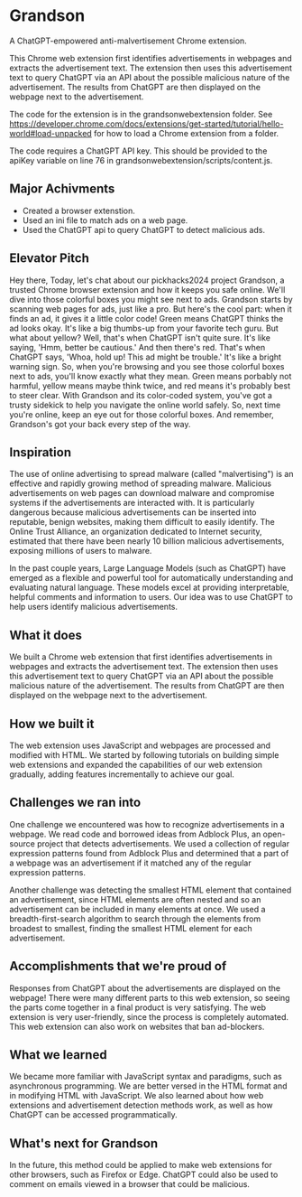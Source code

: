 # Grandson
A ChatGPT-empowered anti-malvertisement Chrome extension.

This Chrome web extension first identifies advertisements in webpages and extracts the advertisement text. The extension then uses this advertisement text to query ChatGPT via an API about the possible malicious nature of the advertisement. The results from ChatGPT are then displayed on the webpage next to the advertisement.

The code for the extension is in the grandsonwebextension folder. See https://developer.chrome.com/docs/extensions/get-started/tutorial/hello-world#load-unpacked for how to load a Chrome extension from a folder.

The code requires a ChatGPT API key. This should be provided to the apiKey variable on line 76 in grandsonwebextension/scripts/content.js.

## Major Achivments
- Created a browser extenstion.
- Used an ini file to match ads on a web page.
- Used the ChatGPT api to query ChatGPT to detect malicious ads.

## Elevator Pitch
Hey there, Today, let's chat about our pickhacks2024 project Grandson, a trusted Chrome browser extension and how it keeps you safe online. We'll dive into those colorful boxes you might see next to ads.
Grandson starts by scanning web pages for ads, just like a pro. But here's the cool part: when it finds an ad, it gives it a little color code!
Green means ChatGPT thinks the ad looks okay. It's like a big thumbs-up from your favorite tech guru.
But what about yellow? Well, that's when ChatGPT isn't quite sure. It's like saying, 'Hmm, better be cautious.'
And then there's red. That's when ChatGPT says, 'Whoa, hold up! This ad might be trouble.' It's like a bright warning sign.
So, when you're browsing and you see those colorful boxes next to ads, you'll know exactly what they mean.
Green means porbably not harmful, yellow means maybe think twice, and red means it's probably best to steer clear.
With Grandson and its color-coded system, you've got a trusty sidekick to help you navigate the online world safely.
So, next time you're online, keep an eye out for those colorful boxes. And remember, Grandson's got your back every step of the way.

## Inspiration
The use of online advertising to spread malware (called "malvertising") is an effective and rapidly growing method of spreading malware. Malicious advertisements on web pages can download malware and compromise systems if the advertisements are interacted with. It is particularly dangerous because malicious advertisements can be inserted into reputable, benign websites, making them difficult to easily identify. The Online Trust Alliance, an organization dedicated to Internet security, estimated that there have been nearly 10 billion malicious advertisements, exposing millions of users to malware.

In the past couple years, Large Language Models (such as ChatGPT) have emerged as a flexible and powerful tool for automatically understanding and evaluating natural language. These models excel at providing interpretable, helpful comments and information to users. Our idea was to use ChatGPT to help users identify malicious advertisements.

## What it does
We built a Chrome web extension that first identifies advertisements in webpages and extracts the advertisement text. The extension then uses this advertisement text to query ChatGPT via an API about the possible malicious nature of the advertisement. The results from ChatGPT are then displayed on the webpage next to the advertisement.

## How we built it
The web extension uses JavaScript and webpages are processed and modified with HTML. We started by following tutorials on building simple web extensions and expanded the capabilities of our web extension gradually, adding features incrementally to achieve our goal.

## Challenges we ran into
One challenge we encountered was how to recognize advertisements in a webpage. We read code and borrowed ideas from Adblock Plus, an open-source project that detects advertisements. We used a collection of regular expression patterns found from Adblock Plus and determined that a part of a webpage was an advertisement if it matched any of the regular expression patterns.

Another challenge was detecting the smallest HTML element that contained an advertisement, since HTML elements are often nested and so an advertisement can be included in many elements at once. We used a breadth-first-search algorithm to search through the elements from broadest to smallest, finding the smallest HTML element for each advertisement.

## Accomplishments that we're proud of
Responses from ChatGPT about the advertisements are displayed on the webpage! There were many different parts to this web extension, so seeing the parts come together in a final product is very satisfying. The web extension is very user-friendly, since the process is completely automated. This web extension can also work on websites that ban ad-blockers.

## What we learned
We became more familiar with JavaScript syntax and paradigms, such as asynchronous programming. We are better versed in the HTML format and in modifying HTML with JavaScript. We also learned about how web extensions and advertisement detection methods work, as well as how ChatGPT can be accessed programmatically.

## What's next for Grandson
In the future, this method could be applied to make web extensions for other browsers, such as Firefox or Edge. ChatGPT could also be used to comment on emails viewed in a browser that could be malicious.
